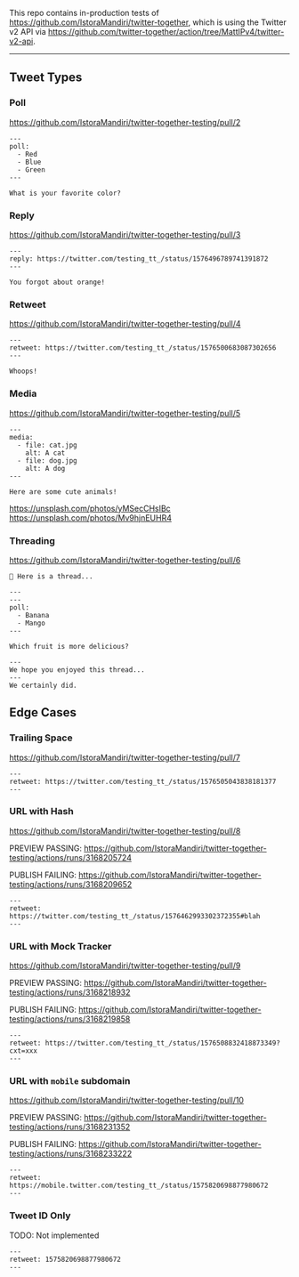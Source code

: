 This repo contains in-production tests of https://github.com/IstoraMandiri/twitter-together, which is using the Twitter v2 API via https://github.com/twitter-together/action/tree/MattIPv4/twitter-v2-api.

---

## Tweet Types

### Poll

https://github.com/IstoraMandiri/twitter-together-testing/pull/2

```tweet
---
poll:
  - Red
  - Blue
  - Green
---

What is your favorite color?
```

### Reply

https://github.com/IstoraMandiri/twitter-together-testing/pull/3

```tweet
---
reply: https://twitter.com/testing_tt_/status/1576496789741391872
---

You forgot about orange!
```

### Retweet

https://github.com/IstoraMandiri/twitter-together-testing/pull/4

```tweet
---
retweet: https://twitter.com/testing_tt_/status/1576500683087302656
---

Whoops!
```

### Media

https://github.com/IstoraMandiri/twitter-together-testing/pull/5

```tweet
---
media:
  - file: cat.jpg
    alt: A cat
  - file: dog.jpg
    alt: A dog
---

Here are some cute animals!
```

https://unsplash.com/photos/yMSecCHsIBc
https://unsplash.com/photos/Mv9hjnEUHR4

### Threading

https://github.com/IstoraMandiri/twitter-together-testing/pull/6

```tweet
🧵 Here is a thread...

---
---
poll:
  - Banana
  - Mango
---

Which fruit is more delicious?

---
We hope you enjoyed this thread...
---
We certainly did.
```

## Edge Cases

### Trailing Space

https://github.com/IstoraMandiri/twitter-together-testing/pull/7

```tweet
---
retweet: https://twitter.com/testing_tt_/status/1576505043838181377
--- 
```

### URL with Hash

https://github.com/IstoraMandiri/twitter-together-testing/pull/8

PREVIEW PASSING: https://github.com/IstoraMandiri/twitter-together-testing/actions/runs/3168205724

PUBLISH FAILING: https://github.com/IstoraMandiri/twitter-together-testing/actions/runs/3168209652

```tweet
---
retweet: https://twitter.com/testing_tt_/status/1576462993302372355#blah
---
```

### URL with Mock Tracker

https://github.com/IstoraMandiri/twitter-together-testing/pull/9

PREVIEW PASSING: https://github.com/IstoraMandiri/twitter-together-testing/actions/runs/3168218932

PUBLISH FAILING: https://github.com/IstoraMandiri/twitter-together-testing/actions/runs/3168219858

```tweet
---
retweet: https://twitter.com/testing_tt_/status/1576508832418873349?cxt=xxx
---
```

### URL with `mobile` subdomain

https://github.com/IstoraMandiri/twitter-together-testing/pull/10

PREVIEW PASSING: https://github.com/IstoraMandiri/twitter-together-testing/actions/runs/3168231352

PUBLISH FAILING: https://github.com/IstoraMandiri/twitter-together-testing/actions/runs/3168233222

```tweet
---
retweet: https://mobile.twitter.com/testing_tt_/status/1575820698877980672
---
```

### Tweet ID Only

TODO: Not implemented

```tweet
---
retweet: 1575820698877980672
---
```
